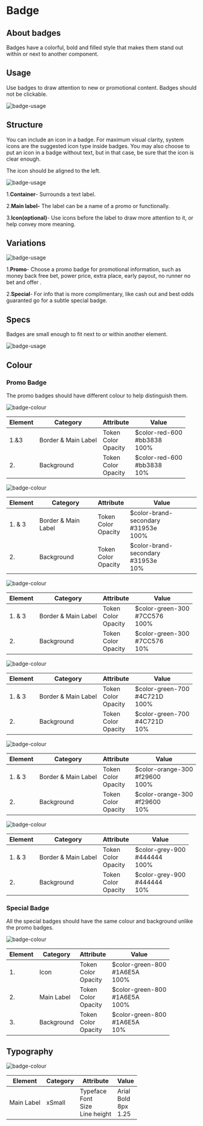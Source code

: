 # Badge

## About badges

Badges have a colorful, bold and filled style that makes them stand out within or next to another component.

## Usage

Use badges to draw attention to new or promotional content. Badges should not be clickable.

![badge-usage](./media/badge-usage.png)

## Structure

You can include an icon in a badge. For maximum visual clarity, system icons are the suggested icon type inside badges. You may also choose to put an icon in a badge without text, but in that case, be sure that the icon is clear enough.

The icon should be aligned to the left.

![badge-usage](./media/badge-struture.png)

1.**Container**- Surrounds a text label.

2.**Main label-** The label can be a name of a promo or functionally.

3.**Icon(optional)**- Use icons before the label to draw more attention to it, or help convey more meaning.

## Variations

![badge-usage](./media/badge-variation.png)

1.**Promo**- Choose a promo badge for promotional information, such as money back free bet, power price, extra place, early payout, no runner no bet and offer .

2.**Special**- For info that is more complimentary, like cash out and best odds guaranted go for a subtle special badge.

## Specs

Badges are small enough to fit next to or within another element.

![badge-usage](./media/badge-specs.png)

## Colour

### Promo Badge

The promo badges should have different colour to help distinguish them.

![badge-colour](./media/badge-colour-mbs.png)

| Element | Category            | Attribute                     | Value                                  |
| ------- | ------------------- | ----------------------------- | -------------------------------------- |
| 1.&3    | Border & Main Label | Token<br />Color<br />Opacity | \$color-red-600<br />#bb3838<br />100% |
| 2.      | Background          | Token<br />Color<br />Opacity | \$color-red-600<br />#bb3838<br />10%  |

![badge-colour](./media/badge-colour-extraplace.png)

| Element | Category            | Attribute                     | Value                                          |
| ------- | ------------------- | ----------------------------- | ---------------------------------------------- |
| 1. & 3  | Border & Main Label | Token<br />Color<br />Opacity | \$color-brand-secondary<br />#31953e<br />100% |
| 2.      | Background          | Token<br />Color<br />Opacity | \$color-brand-secondary<br />#31953e<br />10%  |

![badge-colour](./media/badge-colour-earlypayout.png)

| Element | Category            | Attribute                     | Value                                    |
| ------- | ------------------- | ----------------------------- | ---------------------------------------- |
| 1. & 3  | Border & Main Label | Token<br />Color<br />Opacity | \$color-green-300<br />#7CC576<br />100% |
| 2.      | Background          | Token<br />Color<br />Opacity | \$color-green-300<br />#7CC576<br />10%  |

![badge-colour](./media/badge-colour-nrnb.png)

| Element | Category            | Attribute                     | Value                                    |
| ------- | ------------------- | ----------------------------- | ---------------------------------------- |
| 1. & 3  | Border & Main Label | Token<br />Color<br />Opacity | \$color-green-700<br />#4C721D<br />100% |
| 2.      | Background          | Token<br />Color<br />Opacity | \$color-green-700<br />#4C721D<br />10%  |

![badge-colour](./media/badge-colour-offer.png)

| Element | Category            | Attribute                     | Value                                     |
| ------- | ------------------- | ----------------------------- | ----------------------------------------- |
| 1. & 3  | Border & Main Label | Token<br />Color<br />Opacity | \$color-orange-300<br />#f29600<br />100% |
| 2.      | Background          | Token<br />Color<br />Opacity | \$color-orange-300<br />#f29600<br />10%  |

![badge-colour](./media/badge-colour-watch.png)

| Element | Category            | Attribute                     | Value                                   |
| ------- | ------------------- | ----------------------------- | --------------------------------------- |
| 1. & 3  | Border & Main Label | Token<br />Color<br />Opacity | \$color-grey-900<br />#444444<br />100% |
| 2.      | Background          | Token<br />Color<br />Opacity | \$color-grey-900<br />#444444<br />10%  |

### Special Badge

All the special badges should have the same colour and background unlike the promo badges.

![badge-colour](./media/badge-colour-special.png)

| Element | Category   | Attribute                     | Value                                    |
| ------- | ---------- | ----------------------------- | ---------------------------------------- |
| 1.      | Icon       | Token<br />Color<br />Opacity | \$color-green-800<br />#1A6E5A<br />100% |
| 2.      | Main Label | Token<br />Color<br />Opacity | \$color-green-800<br />#1A6E5A<br />100% |
| 3.      | Background | Token<br />Color<br />Opacity | \$color-green-800<br />#1A6E5A<br />10%  |

## Typography

![badge-colour](./media/badge-typography.png)

| Element    | Category | Attribute                                     | Value                               |
| ---------- | -------- | --------------------------------------------- | ----------------------------------- |
| Main Label | xSmall   | Typeface<br />Font<br />Size<br />Line height | Arial <br />Bold<br />8px<br />1.25 |
